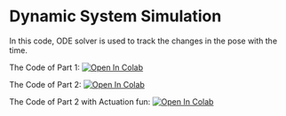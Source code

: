 # Dynamic System Simulation
In this code, ODE solver is used to track the changes in the pose with the time. 

The Code of Part 1: 
[![Open In Colab](https://colab.research.google.com/assets/colab-badge.svg)](https://colab.research.google.com/drive/1h_HnpkjZY2FOEMNsXMf_d4U_yWDU3Y0c?usp=sharing)

The Code of Part 2: 
[![Open In Colab](https://colab.research.google.com/assets/colab-badge.svg)](https://colab.research.google.com/drive/1zEEKN1mtvhn3oAj4uPn8Ale4ndP7iXLW?usp=sharing)

The Code of Part 2 with Actuation fun: 
[![Open In Colab](https://colab.research.google.com/assets/colab-badge.svg)]([https://colab.research.google.com/drive/1zEEKN1mtvhn3oAj4uPn8Ale4ndP7iXLW?usp=sharing](https://colab.research.google.com/drive/1WKS3_5ljqA-ruutwYpE1eIUWRhcU4l_q?usp=sharing)
)


